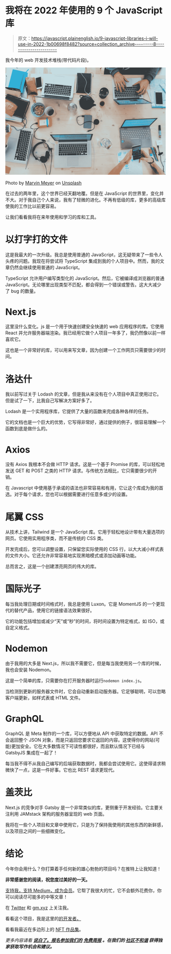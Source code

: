 # 我将在 2022 年使用的 9 个 JavaScript 库

> 原文：<https://javascript.plainenglish.io/9-javascript-libraries-i-will-use-in-2022-1b00698f8482?source=collection_archive---------8----------------------->

我今年的 web 开发技术堆栈(带代码片段)。

![](img/be348ed520b4d053aaa9e0c6d1e8b9d1.png)

Photo by [Marvin Meyer](https://unsplash.com/@marvelous?utm_source=unsplash&utm_medium=referral&utm_content=creditCopyText) on [Unsplash](https://unsplash.com/s/photos/development?utm_source=unsplash&utm_medium=referral&utm_content=creditCopyText)

在过去的两年里，这个世界已经天翻地覆。但是在 JavaScript 的世界里，变化并不大。对于我自己个人来说，我有了轻微的进化。不再有低级的库，更多的高级库使我的工作比以前更容易。

让我们看看我将在来年使用和学习的库和工具。

# 以打字打的文件

这是我最大的一次升级。我总是使用普通的 JavaScript，这无疑带来了一些令人头疼的问题。我现在将尝试将 TypeScript 集成到我的个人项目中。然而，我的文章仍然会继续使用普通的 JavaScript。

TypeScript 允许用户编写类型化的 JavaScript。然后，它被编译成浏览器的普通 JavaScript。无论哪里出现类型不匹配，都会得到一个错误或警告。这大大减少了 bug 的数量。

# Next.js

这里没什么变化。js 是一个用于快速创建安全快速的 web 应用程序的库。它使用 React 并允许服务器端渲染。我已经用它做个人项目一年多了，我仍然像以前一样喜欢它。

这也是一个非常好的库，可以用来写文章，因为创建一个工作网页只需要很少的时间。

# 洛达什

我以前写过关于 Lodash 的文章，但是我从来没有在个人项目中真正使用过它。但是试了一下，比我自己写解决方案好多了。

Lodash 是一个实用程序库，它提供了大量的函数来完成各种各样的任务。

它的文档也是一个巨大的优势，它写得非常好，通过提供的例子，很容易理解一个函数到底是做什么的。

# Axios

没有 Axios 我根本不会做 HTTP 请求。这是一个基于 Promise 的库，可以轻松地发送 GET 和 POST 之类的 HTTP 请求。与传统方法相比，它只需要很少的开销。

在 Javascript 中使用基于承诺的语法也非常容易和有用，它让这个库成为我的首选。对于每个请求，您也可以根据需要进行任意多或少的设置。

# 尾翼 CSS

从技术上讲，Tailwind 是一个 JavaScript 库。它用于轻松地设计带有大量选项的网页。它使用实用程序类，而不是传统的 CSS 类。

开发完成后，您可以调整设置，只保留您实际使用的 CSS 行，以大大减小样式表的文件大小。它还允许非常容易地实现黑暗模式或添加动画等功能。

总而言之，这是一个创建漂亮网页的伟大的库。

# 国际光子

每当我处理日期或时间格式时，我总是使用 Luxon。它是 MomentJS 的一个更现代的替代产品，使用它的链接语法效果很好。

它的功能包括增加或减少“天”或“秒”的时间，将时间设置为特定格式，如 ISO，或自定义格式。

# Nodemon

由于我用的大多是 Next.js，所以我不需要它，但是每当我使用另一个库的时候，我也会安装 Nodemon。

这是一个简单的库，只需要你在打开服务器时运行`nodemon index.js`。

当检测到更新的服务器文件时，它会自动重新启动服务器。它足够聪明，可以忽略客户端更新，如样式表或 HTML 文件。

# GraphQL

GraphQL 是 Meta 制作的一个库，可以方便地从 API 中获取特定的数据。API 不会返回整个 JSON 对象，而是只返回您要求它返回的内容。这使得你的网站(可能)更加安全。它在大多数情况下可读性都很好，而且默认情况下已经与 GatsbyJS 集成在一起了！

每当我不得不从我自己编写的后端获取数据时，我都会尝试使用它。这使得请求稍微快了一点，这是一件好事。它也比 REST 请求更现代。

# 盖茨比

Next.js 的竞争对手 Gatsby 是一个非常类似的库，更侧重于开发经验。它主要关注利用 JAMstack 架构的服务器呈现的 web 页面。

我将在一些个人项目和文章中使用它，只是为了保持我使用的其他东西的新鲜感，以及项目之间的一些细微变化。

# 结论

今年你会用什么？你打算着手任何新的雄心勃勃的项目吗？在推特上让我知道！

**非常感谢您的阅读，祝您度过美好的一天。**

[支持我，支持 Medium，成为会员](https://mbvissers.medium.com/membership)。它帮了我很大的忙，它不会额外花费你，你可以阅读尽可能多的中等文章！

在 [Twitter](https://twitter.com/0xmbvissers) 和 [gm.xyz](https://gm.xyz/u/mbvissers.eth) 上关注我。

看看这个项目，我是这里的[的开发者。](https://kangaroomob.io/)

看看我最近在多边形上的 [NFT 作品集](https://www.pixel-pizzas.com/)。

*更多内容请看* [***说白了。报名参加我们的***](http://plainenglish.io/) **[***免费周报***](http://newsletter.plainenglish.io/) *。在我们的* [***社区不和谐***](https://discord.gg/GtDtUAvyhW) *获得独家获取写作机会和建议。***
